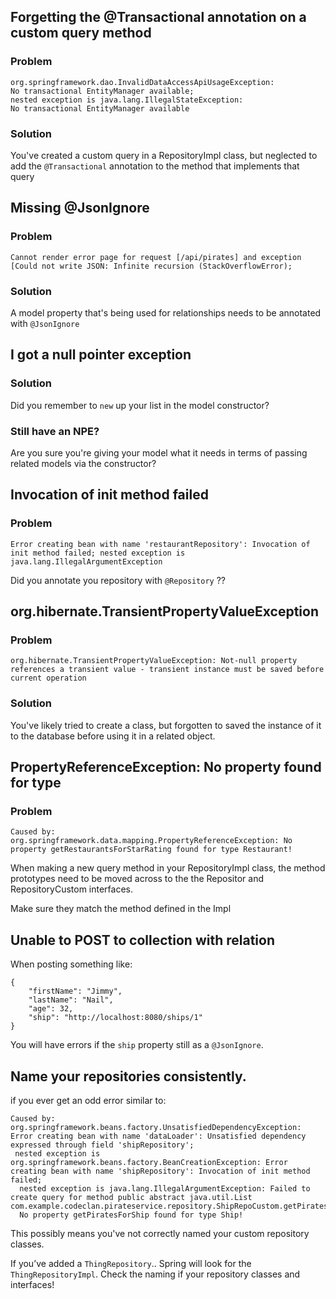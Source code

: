 
## Forgetting the @Transactional annotation on a custom query method

### Problem
```
org.springframework.dao.InvalidDataAccessApiUsageException: 
No transactional EntityManager available; 
nested exception is java.lang.IllegalStateException:
No transactional EntityManager available
```

### Solution

You've created a custom query in a RepositoryImpl class, but neglected to add the `@Transactional` annotation to the method that implements that query

## Missing @JsonIgnore

### Problem

```
Cannot render error page for request [/api/pirates] and exception [Could not write JSON: Infinite recursion (StackOverflowError);
```

### Solution

A model property that's being used for relationships needs to be annotated with `@JsonIgnore`



## I got a null pointer exception

### Solution

Did you remember to `new` up your list in the model constructor?
### Still have an NPE?
 Are you sure you're giving your model what it needs in terms of passing related models via the constructor?
 

## Invocation of init method failed
### Problem
 ```
 Error creating bean with name 'restaurantRepository': Invocation of init method failed; nested exception is java.lang.IllegalArgumentException
 ```
 
Did you annotate you repository with `@Repository` ??

 
## org.hibernate.TransientPropertyValueException
### Problem
```
org.hibernate.TransientPropertyValueException: Not-null property references a transient value - transient instance must be saved before current operation
``` 
### Solution

You've likely tried to create a class, but forgotten to saved the instance of it to the database before using it in a related object.


## PropertyReferenceException: No property  found for type <Class>

### Problem
```
Caused by: org.springframework.data.mapping.PropertyReferenceException: No property getRestaurantsForStarRating found for type Restaurant!
```
When making a new query method in your RepositoryImpl class, the method prototypes need to be moved across to the the Repositor and RepositoryCustom interfaces. 

Make sure they match the method defined in the Impl

## Unable to POST to collection with relation
When posting something like:

```
{
	"firstName": "Jimmy",
	"lastName": "Nail",
	"age": 32,
	"ship": "http://localhost:8080/ships/1"
}
```

You will have errors if the `ship` property still as a `@JsonIgnore`.

## Name your repositories consistently.
if you ever get an odd error similar to:


```
Caused by: org.springframework.beans.factory.UnsatisfiedDependencyException: Error creating bean with name 'dataLoader': Unsatisfied dependency expressed through field 'shipRepository';
 nested exception is org.springframework.beans.factory.BeanCreationException: Error creating bean with name 'shipRepository': Invocation of init method failed;
  nested exception is java.lang.IllegalArgumentException: Failed to create query for method public abstract java.util.List com.example.codeclan.pirateservice.repository.ShipRepoCustom.getPiratesForShip(com.example.codeclan.pirateservice.models.Ship)! 
  No property getPiratesForShip found for type Ship!
```

This possibly means you've not correctly named your custom repository classes.

If you’ve added a `ThingRepository`.. Spring will look for the `ThingRepositoryImpl`. Check the naming if your repository classes and interfaces!
